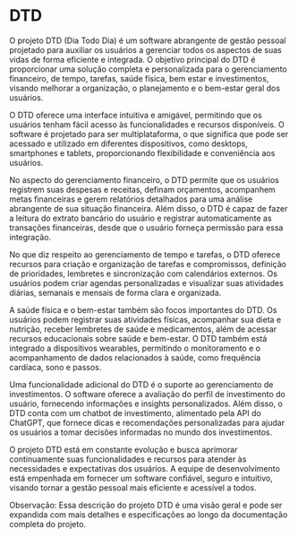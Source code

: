 # DTD
O projeto DTD (Dia Todo Dia) é um software abrangente de gestão pessoal projetado para auxiliar os usuários a gerenciar todos os aspectos de suas vidas de forma eficiente e integrada. O objetivo principal do DTD é proporcionar uma solução completa e personalizada para o gerenciamento financeiro, de tempo, tarefas, saúde física, bem estar e investimentos, visando melhorar a organização, o planejamento e o bem-estar geral dos usuários.

O DTD oferece uma interface intuitiva e amigável, permitindo que os usuários tenham fácil acesso às funcionalidades e recursos disponíveis. O software é projetado para ser multiplataforma, o que significa que pode ser acessado e utilizado em diferentes dispositivos, como desktops, smartphones e tablets, proporcionando flexibilidade e conveniência aos usuários.

No aspecto do gerenciamento financeiro, o DTD permite que os usuários registrem suas despesas e receitas, definam orçamentos, acompanhem metas financeiras e gerem relatórios detalhados para uma análise abrangente de sua situação financeira. Além disso, o DTD é capaz de fazer a leitura do extrato bancário do usuário e registrar automaticamente as transações financeiras, desde que o usuário forneça permissão para essa integração.

No que diz respeito ao gerenciamento de tempo e tarefas, o DTD oferece recursos para criação e organização de tarefas e compromissos, definição de prioridades, lembretes e sincronização com calendários externos. Os usuários podem criar agendas personalizadas e visualizar suas atividades diárias, semanais e mensais de forma clara e organizada.

A saúde física e o bem-estar também são focos importantes do DTD. Os usuários podem registrar suas atividades físicas, acompanhar sua dieta e nutrição, receber lembretes de saúde e medicamentos, além de acessar recursos educacionais sobre saúde e bem-estar. O DTD também está integrado a dispositivos wearables, permitindo o monitoramento e o acompanhamento de dados relacionados à saúde, como frequência cardíaca, sono e passos.

Uma funcionalidade adicional do DTD é o suporte ao gerenciamento de investimentos. O software oferece a avaliação do perfil de investimento do usuário, fornecendo informações e insights personalizados. Além disso, o DTD conta com um chatbot de investimento, alimentado pela API do ChatGPT, que fornece dicas e recomendações personalizadas para ajudar os usuários a tomar decisões informadas no mundo dos investimentos.

O projeto DTD está em constante evolução e busca aprimorar continuamente suas funcionalidades e recursos para atender às necessidades e expectativas dos usuários. A equipe de desenvolvimento está empenhada em fornecer um software confiável, seguro e intuitivo, visando tornar a gestão pessoal mais eficiente e acessível a todos.

Observação: Essa descrição do projeto DTD é uma visão geral e pode ser expandida com mais detalhes e especificações ao longo da documentação completa do projeto.